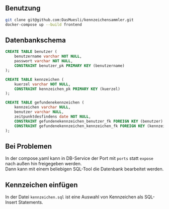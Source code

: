 ## Benutzung
```bash
git clone git@github.com:DasMuesli/kennzeichensammler.git
docker-compose up --build frontend
```

##  Datenbankschema
```sql
CREATE TABLE benutzer (
	benutzername varchar NOT NULL,
	passwort varchar NOT NULL,
	CONSTRAINT benutzer_pk PRIMARY KEY (benutzername)
);

CREATE TABLE kennzeichen (
	kuerzel varchar NOT NULL,
	CONSTRAINT kennzeichen_pk PRIMARY KEY (kuerzel)
);

CREATE TABLE gefundenekennzeichen (
	kennzeichen varchar NULL,
	benutzer varchar NULL,
	zeitpunktdesfindens date NOT NULL,
	CONSTRAINT gefundenekennzeichen_benutzer_fk FOREIGN KEY (benutzer) REFERENCES benutzer(benutzername),
	CONSTRAINT gefundenekennzeichen_kennzeichen_fk FOREIGN KEY (kennzeichen) REFERENCES kennzeichen(kuerzel)
);
``` 
## Bei Problemen
In der compose.yaml kann in DB-Service der Port mit `ports` statt `expose` nach außen hin freigegeben werden.  
Dann kann mit einem beliebigen SQL-Tool die Datenbank bearbeitet werden.

## Kennzeichen einfügen
In der Datei `kennzeichen.sql`  ist eine Auswahl von Kennzeichen als SQL-Insert Statements.
